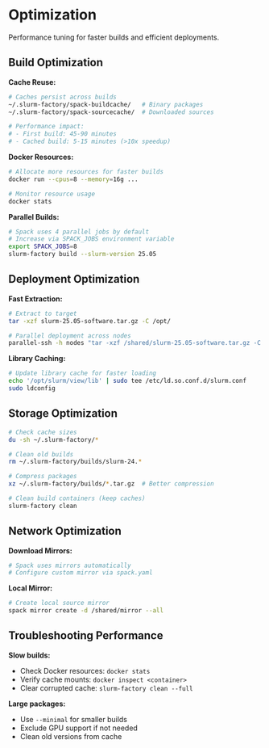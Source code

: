 # Optimization

Performance tuning for faster builds and efficient deployments.

## Build Optimization

**Cache Reuse:**
```bash
# Caches persist across builds
~/.slurm-factory/spack-buildcache/   # Binary packages
~/.slurm-factory/spack-sourcecache/  # Downloaded sources

# Performance impact:
# - First build: 45-90 minutes
# - Cached build: 5-15 minutes (>10x speedup)
```

**Docker Resources:**
```bash
# Allocate more resources for faster builds
docker run --cpus=8 --memory=16g ...

# Monitor resource usage
docker stats
```

**Parallel Builds:**
```bash
# Spack uses 4 parallel jobs by default
# Increase via SPACK_JOBS environment variable
export SPACK_JOBS=8
slurm-factory build --slurm-version 25.05
```

## Deployment Optimization

**Fast Extraction:**
```bash
# Extract to target
tar -xzf slurm-25.05-software.tar.gz -C /opt/

# Parallel deployment across nodes
parallel-ssh -h nodes "tar -xzf /shared/slurm-25.05-software.tar.gz -C /opt/"
```

**Library Caching:**
```bash
# Update library cache for faster loading
echo '/opt/slurm/view/lib' | sudo tee /etc/ld.so.conf.d/slurm.conf
sudo ldconfig
```

## Storage Optimization

```bash
# Check cache sizes
du -sh ~/.slurm-factory/*

# Clean old builds
rm ~/.slurm-factory/builds/slurm-24.*

# Compress packages
xz ~/.slurm-factory/builds/*.tar.gz  # Better compression

# Clean build containers (keep caches)
slurm-factory clean
```

## Network Optimization

**Download Mirrors:**
```bash
# Spack uses mirrors automatically
# Configure custom mirror via spack.yaml
```

**Local Mirror:**
```bash
# Create local source mirror
spack mirror create -d /shared/mirror --all
```

## Troubleshooting Performance

**Slow builds:**
- Check Docker resources: `docker stats`
- Verify cache mounts: `docker inspect <container>`
- Clear corrupted cache: `slurm-factory clean --full`

**Large packages:**
- Use `--minimal` for smaller builds
- Exclude GPU support if not needed
- Clean old versions from cache

